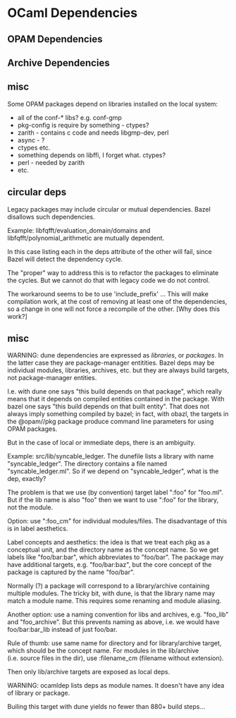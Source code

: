 OCaml Dependencies
==================

OPAM Dependencies
-----------------

Archive Dependencies
--------------------

misc
----

Some OPAM packages depend on libraries installed on the local system:

-   all of the conf-\* libs? e.g. conf-gmp
-   pkg-config is require by something - ctypes?
-   zarith - contains c code and needs libgmp-dev, perl
-   async - ?
-   ctypes etc.
-   something depends on libffi, I forget what. ctypes?
-   perl - needed by zarith
-   etc.

circular deps
-------------

Legacy packages may include circular or mutual dependencies. Bazel
disallows such dependencies.

Example: libfqfft/evaluation\_domain/domains and
libfqfft/polynomial\_arithmetic are mutually dependent.

In this case listing each in the deps attribute of the other will fail,
since Bazel will detect the dependency cycle.

The "proper" way to address this is to refactor the packages to
eliminate the cycles. But we cannot do that with legacy code we do not
control.

The workaround seems to be to use 'include\_prefix' ... This will make
compilation work, at the cost of removing at least one of the
dependencies, so a change in one will not force a recompile of the
other. \[Why does this work?\]

misc
----

WARNING: dune dependencies are expressed as *libraries*, or *packages*.
In the latter case they are package-manager entitities. Bazel deps may
be individual modules, libraries, archives, etc. but they are always
build targets, not package-manager entities.

I.e. with dune one says "this build depends on that package", which
really means that it depends on compiled entities contained in the
package. With bazel one says "this build depends on that built entity".
That does not always imply something compiled by bazel; in fact, with
obazl, the targets in the @opam//pkg package produce command line
parameters for using OPAM packages.

But in the case of local or immediate deps, there is an ambiguity.

Example: src/lib/syncable\_ledger. The dunefile lists a library with
name "syncable\_ledger". The directory contains a file named
"syncable\_ledger.ml". So if we depend on "syncable\_ledger", what is
the dep, exactly?

The problem is that we use (by convention) target label ":foo" for
"foo.ml". But if the lib name is also "foo" then we want to use ":foo"
for the library, not the module.

Option: use ":foo\_cm" for individual modules/files. The disadvantage of
this is in label aesthetics.

Label concepts and aesthetics: the idea is that we treat each pkg as a
conceptual unit, and the directory name as the concept name. So we get
labels like "foo/bar:bar", which abbreviates to "foo/bar". The package
may have additional targets, e.g. "foo/bar:baz", but the core concept of
the package is captured by the name "foo/bar".

Normally (?) a package will correspond to a library/archive containing
multiple modules. The tricky bit, with dune, is that the library name
may match a module name. This requires some renaming and module
aliasing.

Another option: use a naming convention for libs and archives, e.g.
"foo\_lib" and "foo\_archive". But this prevents naming as above,
i.e. we would have foo/bar:bar\_lib instead of just foo/bar.

Rule of thumb: use same name for directory and for library/archive
target, which should be the concept name. For modules in the lib/archive
(i.e. source files in the dir), use :filename\_cm (filename without
extension).

Then only lib/archive targets are exposed as local deps.

WARNING: ocamldep lists deps as module names. It doesn't have any idea
of library or package.

Builing this target with dune yields no fewer than 880+ build steps...
